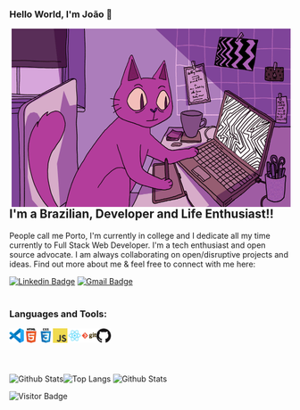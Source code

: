 ### Hello World, I'm João 👋

<img align="right" alt="GIF" src="https://github.com/joaovporto/joaovporto/blob/main/miau.gif?raw=true" width="500" height="320" />


## I'm a Brazilian, Developer and Life Enthusiast!!



People call me Porto, I'm currently in college and I dedicate all my time currently to Full Stack Web Developer. I'm a tech enthusiast and open source advocate. I am always collaborating on open/disruptive projects and ideas. Find out more about me & feel free to connect with me here:

[![Linkedin Badge](https://img.shields.io/badge/LinkedIn-0077B5?style=for-the-badge&logo=linkedin&logoColor=whitee&link=https://www.linkedin.com/in/joãovictorporto//)](https://www.linkedin.com/in/joãovictorporto/)
[![Gmail Badge](https://img.shields.io/badge/Gmail-D14836?style=for-the-badge&logo=gmail&logoColor=white&link=mailto:jportoferreira@gmail.com)](mailto:jportoferreira@gmail.com)
<br />
<br />
### Languages and Tools:

<img align="left" alt="Visual Studio Code" width="26px" src="https://raw.githubusercontent.com/github/explore/80688e429a7d4ef2fca1e82350fe8e3517d3494d/topics/visual-studio-code/visual-studio-code.png" />
<img align="left" alt="HTML5" width="26px" src="https://raw.githubusercontent.com/github/explore/80688e429a7d4ef2fca1e82350fe8e3517d3494d/topics/html/html.png" />
<img align="left" alt="CSS3" width="26px" src="https://raw.githubusercontent.com/github/explore/80688e429a7d4ef2fca1e82350fe8e3517d3494d/topics/css/css.png" />
<img align="left" alt="JavaScript" width="26px" src="https://raw.githubusercontent.com/github/explore/80688e429a7d4ef2fca1e82350fe8e3517d3494d/topics/javascript/javascript.png" />
<img align="left" alt="React" width="26px" src="https://raw.githubusercontent.com/github/explore/80688e429a7d4ef2fca1e82350fe8e3517d3494d/topics/react/react.png" />
<img align="left" alt="Git" width="26px" src="https://raw.githubusercontent.com/github/explore/80688e429a7d4ef2fca1e82350fe8e3517d3494d/topics/git/git.png" />
<img align="left" alt="GitHub" width="26px" src="https://raw.githubusercontent.com/github/explore/78df643247d429f6cc873026c0622819ad797942/topics/github/github.png" />
<br /><br /><br />
<br />


![Github Stats](https://github-readme-stats.vercel.app/api?username=joaovporto&count_private=true&show_icons=true&include_all_commits=true)![Top Langs](https://github-readme-stats.vercel.app/api/top-langs/?username=joaovporto&hide=TeX&layout=compact)
![Github Stats](https://github-readme-streak-stats.herokuapp.com/?user=joaovporto)


![Visitor Badge](https://visitor-badge.laobi.icu/badge?page_id=joaovporto.joaovporto)
